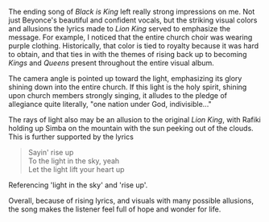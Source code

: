 The ending song of *Black is King* left really strong impressions on me. Not just Beyonce's beautiful and confident vocals, but the striking visual colors and allusions the lyrics made to *Lion King* served to emphasize the message.
For example, I noticed that the entire church choir was wearing purple clothing. Historically, that color is tied to royalty because it was hard to obtain, and that ties in with the themes of rising back up to becoming *Kings* and *Queens* present throughout the entire visual album. 

The camera angle is pointed up toward the light, emphasizing its glory shining down into the entire church. If this light is the holy spirit, shining upon church members strongly singing, it alludes to the pledge of allegiance quite literally, "one nation under God, indivisible..."

The rays of light also may be an allusion to the original *Lion King*, with Rafiki holding up Simba on the mountain with the sun peeking out of the clouds. 
This is further supported by the lyrics
> Sayin' rise up  
> To the light in the sky, yeah  
> Let the light lift your heart up  
 
Referencing 'light in the sky' and 'rise up'.

Overall, because of rising lyrics, and visuals with many possible allusions, the song makes the listener feel full of hope and wonder for life.
